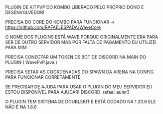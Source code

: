 PLUGIN DE KITPVP DO KOMBO LIBERADO PELO PROPRIO DONO E DESENVOLVEDOR!

PRECISA DO CORE DO KOMBO PARA FUNCIONAR -> https://github.com/RAFAELESPADA/WaveCore

O NOME DOS PLUGINS ESTÁ WAVE PORQUE ORIGINALMENTE ERA PARA SER DE OUTRO SERVIDOR MAS POR FALTA DE PAGAMENTO EU UTILIZEI PARA MIM

PRECISA CONECTAR UM TOKEN DE BOT DE DISCORD NA MAIN DO PLUGIN ( WavePvP.java )

PRECISA SETAR AS COORDENADAS DO SPAWN DA ARENA NA CONFIG PARA FUNCIONAR CORRETAMENTE

SE PRECISAR DE AJUDA PARA USAR O PLUGIN DO MEU SERVIDOR EU ESTOU DISPONÍVEL PARA AJUDAR! DISCORD: rafael_auler3

O PLUGIN TEM SISTEMA DE DOUBLEKIT E ESTÁ CODADO NA 1.20.6 ELE NÃO É NA 1.8.8
